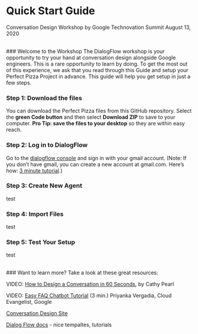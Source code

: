 # Quick Start Guide
Conversation Design Workshop by Google
Technovation Summit August 13, 2020

<br>
### Welcome to the Workshop
The DialogFlow workshop is your opportunity to try your hand at conversation design alongside Google engineers. This is a rare opportunity to learn by doing. To get the most out of this experience, we ask that you read through this Guide and setup your Perfect Pizza Project in advance. This guide will help you get setup in just a few steps.

### Step 1: Download the files
You can download the Perfect Pizza files from this GitHub repository. Select the **green Code button** and then select **Download ZIP** to save to your computer. **Pro Tip: save the files to your desktop** so they are within easy reach.

### Step 2: Log in to DialogFlow
Go to the <a href = "http://dialogflow.cloud.google.com">dialogflow console</a> and sign in with your gmail account. (Note: If you don’t have gmail, you can create a new account at gmail.com.  Here’s how: <a href="https://youtu.be/kw2eFtZXDho" target="_blank">3 minute tutorial</a>.)

### Step 3: Create New Agent
test

### Step 4: Import Files
test

### Step 5: Test Your Setup
test


<br>
### Want to learn more?
Take a look at these great resources: 

VIDEO: <a href = "https://youtu.be/sb75sitmPCc" target="_blank">How to Design a Conversation in 60 Seconds</a>, by Cathy Pearl

VIDEO: <a href="https://youtu.be/kF33Ime0a2k" target=_blank>Easy FAQ Chatbot Tutorial</a> (3 min.) Priyanka Vergadia, Cloud Evangelist, Google 

<a href="https://designguidelines.withgoogle.com/conversation/conversation-design/welcome.html" target="_blank">Conversation Design Site</a>

<a href="https://cloud.google.com/dialogflow/docs" target=_blank>Dialog Flow docs</a> - nice tempaltes, tutorials


